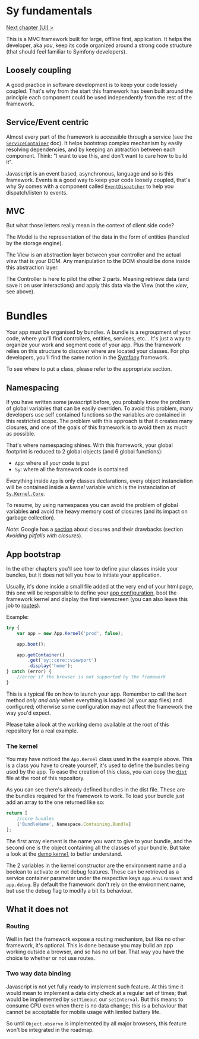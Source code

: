 # Sy fundamentals

[Next chapter (UI) >](ui.md)

This is a MVC framework built for large, offline first, application. It helps the developer, aka *you*, keep its code organized around a strong code structure (that should feel familiar to Symfony developers).

## Loosely coupling

A good practice in software development is to keep your code lossely coupled. That's why from the start this framework has been built around the principle each component could be used independently from the rest of the framework.

## Service/Event centric

Almost every part of the framework is accessible through a service (see the [`ServiceContainer`](../Service-container.md) doc). It helps bootstrap complex mechanism by easily resolving dependencies, and by keeping an abtraction between each component. Think: "I want to use this, and don't want to care how to build it".

Javascript is an event based, asynchronous, language and so is this framework. Events is a good way to keep your code loosely coupled, that's why Sy comes with a component called [`EventDispatcher`](../EventDispatcher.md) to help you dispatch/listen to events.

## MVC

But what those letters really mean in the context of client side code?

The Model is the representation of the data in the form of entities (handled by the storage engine).

The View is an abstraction layer between your controller and the actual *view* that is your DOM. Any manipulation to the DOM should be done inside this abstraction layer.

The Controller is here to pilot the other 2 parts. Meaning retrieve data (and save it on user interactions) and apply this data via the View (not the *view*, see above).

# Bundles

Your app must be organised by bundles. A bundle is a regroupment of your code, where you'll find controllers, entities, services, etc... It's just a way to organize your work and segment code of your app. Plus the framework relies on this structure to discover where are located your classes. For php developers, you'll find the same notion in the [Symfony](http://symfony.com) framework.

To see where to put a class, please refer to the appropriate section.

## Namespacing

If you have written some javascript before, you probably know the problem of global variables that can be easily overriden. To avoid this problem, many developers use self contained functions so the variables are contained in this restricted scope. The problem with this approach is that it creates many closures, and one of the goals of this framework is to avoid them as much as possible.

That's where namespacing shines. With this framework, your global footprint is reduced to 2 global objects (and 6 global functions):

* `App`: where all *your* code is put
* `Sy`: where all the framework code is contained

Everything inside `App` is only classes declarations, every object instanciation will be contained inside a *kernel* variable which is the instanciation of [`Sy.Kernel.Core`](../../src/Kernel/Core.js).

To resume, by using namespaces you can avoid the problem of global variables **and** avoid the heavy memory cost of closures (and its impact on garbage collection).

*Note*: Google has a [section](https://developers.google.com/speed/articles/optimizing-javascript) about closures and their drawbacks (section *Avoiding pitfalls with closures*).

## App bootstrap

In the other chapters you'll see how to define your classes inside your bundles, but it does not tell you how to initiate your application.

Usually, it's done inside a small file added at the very end of your html page, this one will be responsible to define your [app configuration](config.md), boot the framework kernel and display the first viewscreen (you can also leave this job to [routes](routing.md)).

Example:
```js
try {
    var app = new App.Kernel('prod', false);

    app.boot();

    app.getContainer()
        .get('sy::core::viewport')
        .display('home');
} catch (error) {
    //error if the browser is not supported by the framework
}
```
This is a typical file on how to launch your app. Remember to call the `boot` method *only and only* when everything is loaded (all your app files) and configured; otherwise some configuration may not affect the framework the way you'd expect.

Please take a look at the working demo available at the root of this repository for a real example.

### The kernel

You may have noticed the `App.Kernel` class used in the example above. This is a class you have to create yourself, it's used to define the bundles being used by the app. To ease the creation of this class, you can copy the [`dist`](../../AppKernel.js.dist) file at the root of this repository.

As you can see there's already defined bundles in the dist file. These are the bundles required for the framework to work. To load your bundle just add an array to the one returned like so:
```js
return [
    //core bundles
    ['BundleName', Namespace.Containing.Bundle]
];
```
The first array element is the name you want to give to your bundle, and the second one is the object containing all the classes of your bundle. But take a look at the [demo `kernel`](../../demo/js/App/Kernel.js) to better understand.

The 2 variables in the kernel constructor are the environment name and a boolean to activate or not debug features. These can be retrieved as a service container parameter under the respective keys `app.environment` and `app.debug`. By default the framework don't rely on the environment name, but use the debug flag to modify a bit its behaviour.

## What it does not

### Routing

Well in fact the framework expose a routing mechanism, but like no other framework, it's optional. This is done because you may build an app working outside a browser, and so has no url bar. That way you have the choice to whether or not use routes.

### Two way data binding

Javascript is not yet fully ready to implement such feature. At this time it would mean to implement a data dirty check at a regular set of times; that would be implemented by `setTimeout` our `setInterval`. But this means to consume CPU even when there is no data change; this is a behaviour that cannot be acceptable for mobile usage with limited battery life.

So until `Object.observe` is implemented by all major browsers, this feature won't be integrated in the roadmap.
